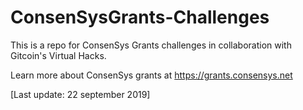 # ConsenSysGrants-Challenges

This is a repo for ConsenSys Grants challenges in collaboration with Gitcoin's Virtual Hacks.

Learn more about ConsenSys grants at https://grants.consensys.net

[Last update: 22 september 2019]
